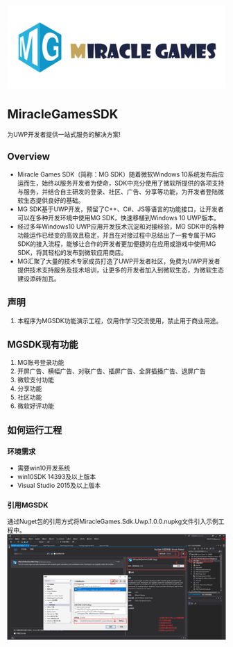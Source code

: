 [![](https://github.com/MiracleGames/MiracleGamesUWPSDK/blob/master/MGLogo.png)](https://www.mguwp.net/index.html)
# MiracleGamesSDK
为UWP开发者提供一站式服务的解决方案!
## Overview
 * Miracle Games SDK（简称：MG SDK）随着微软Windows 10系统发布后应运而生，始终以服务开发者为使命，SDK中充分使用了微软所提供的各项支持与服务，并结合自主研发的登录、社区、广告、分享等功能，为开发者登陆微软生态提供良好的基础。
 * MG SDK基于UWP开发，预留了C++、C#、JS等语言的功能接口，让开发者可以在多种开发环境中使用MG SDK，快速移植到Windows 10 UWP版本。
 * 经过多年Windows10 UWP应用开发技术沉淀和对接经验，MG SDK中的各种功能运作已经变的高效且稳定，并且在对接过程中总结出了一套专属于MG SDK的接入流程，能够让合作的开发者更加便捷的在应用或游戏中使用MG SDK，将其轻松的发布到微软应用商店。
 * MG汇聚了大量的技术专家成员打造了UWP开发者社区，免费为UWP开发者提供技术支持服务及技术培训，让更多的开发者加入到微软生态，为微软生态建设添砖加瓦。
## 声明
1. 本程序为MGSDK功能演示工程，仅用作学习交流使用，禁止用于商业用途。
## MGSDK现有功能
1. MG账号登录功能
2. 开屏广告、横幅广告、对联广告、插屏广告、全屏插播广告、退屏广告
3. 微软支付功能
4. 分享功能
5. 社区功能
6. 微软好评功能
## 如何运行工程
### 环境需求
- 需要win10开发系统
- win10SDK 14393及以上版本
- Visual Studio 2015及以上版本
### 引用MGSDK
 通过Nuget包的引用方式将MiracleGames.Sdk.Uwp.1.0.0.nupkg文件引入示例工程中。
[![](https://github.com/MiracleGames/MiracleGamesUWPSDK/blob/master/uwpvs2.png)]()

